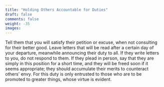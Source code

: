 ```yaml
---
title: "Holding Others Accountable for Duties"
draft: false
comments: false
weight: -35
images:
---
```


Tell them that you will satisfy their petition or excuse, when not consulting for their better good. Leave letters that will be read after a certain day of your departure, meanwhile announcing their duty to all. If they write letters to you, do not respond to them. If they plead in person, say that they are simply in this position for a short time, and they will be freed soon if it seems appropriate; they should accumulate their merits to counteract others' envy. For this duty is only entrusted to those who are to be promoted to greater things, whose virtue is evident.